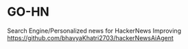 # GO-HN
Search Engine/Personalized news for HackerNews 
Improving https://github.com/bhavyaKhatri2703/hackerNewsAiAgent
